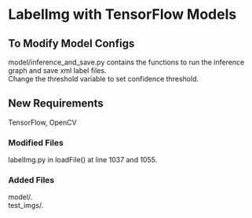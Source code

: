 # LabelImg with TensorFlow Models

## To Modify Model Configs
model/inference_and_save.py contains the functions to run the inference graph and save xml label files.  
Change the threshold variable to set confidence threshold.

## New Requirements
TensorFlow, OpenCV

### Modified Files
labelImg.py in loadFile() at line 1037 and 1055.

### Added Files
model/.  
test_imgs/.

